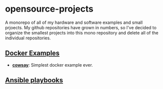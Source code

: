 # opensource-projects
A monorepo of all of my hardware and software examples and small prjoects. 
My github repositories have grown in numbers, so I've decided to organize
the smallest projects into this mono repository and delete all of the 
individual repositories.

## [Docker Examples](docker-examples/README.md) 

+ **[cowsay](docker-examples/cowsay/)**: Simplest docker example ever.

## [Ansible playbooks](ansible/README.md)

